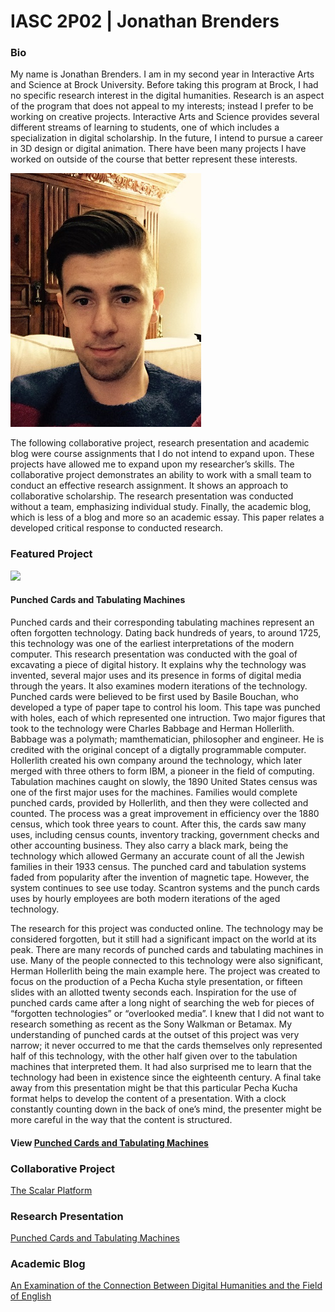 # IASC 2P02 | Jonathan Brenders

### Bio

   My name is Jonathan Brenders. I am in my second year in Interactive Arts and Science at Brock University. Before taking this program at Brock, I had no specific research interest in the digital humanities. Research is an aspect of the program that does not appeal to my interests; instead I prefer to be working on creative projects. Interactive Arts and Science provides several different streams of learning to students, one of which includes a specialization in digital scholarship. In the future, I intend to pursue a career in 3D design or digital animation. There have been many projects I have worked on outside of the course that better represent these interests. 

![](images/File_000.jpeg)

   The following collaborative project, research presentation and academic blog were course assignments that I do not intend to expand upon. These projects have allowed me to expand upon my researcher’s skills. The collaborative project demonstrates an ability to work with a small team to conduct an effective research assignment. It shows an approach to collaborative scholarship. The research presentation was conducted without a team, emphasizing individual study. Finally, the academic blog, which is less of a blog and more so an academic essay. This paper relates a developed critical response to conducted research.

### Featured Project

![](reveal/images/Ruc.jpg)
#### Punched Cards and Tabulating Machines

Punched cards and their corresponding tabulating machines represent an often forgotten technology. Dating back hundreds of years, to around 1725, this technology was one of the earliest interpretations of the modern computer. This research presentation was conducted with the goal of excavating a piece of digital history. It explains why the technology was invented, several major uses and its presence in forms of digital media through the years. It also examines modern iterations of the technology. Punched cards were believed to be first used by Basile Bouchan, who developed a type of paper tape to control his loom. This tape was punched with holes, each of which represented one intruction. Two major figures that took to the technology were Charles Babbage and Herman Hollerlith. Babbage was a polymath; mamthematician, philosopher and engineer. He is credited with the original concept of a digtally programmable computer. Hollerlith created his own company around the technology, which later merged with three others to form IBM, a pioneer in the field of computing. Tabulation machines caught on slowly, the 1890 United States census was one of the first major uses for the machines. Families would complete punched cards, provided by Hollerlith, and then they were collected and counted. The process was a great improvement in efficiency over the 1880 census, which took three years to count. After this, the cards saw many uses, including census counts, inventory tracking, government checks and other accounting business. They also carry a black mark, being the technology which allowed Germany an accurate count of all the Jewish families in their 1933 census. The punched card and tabulation systems faded from popularity after the invention of magnetic tape. However, the system continues to see use today. Scantron systems and the punch cards uses by hourly employees are both modern iterations of the aged technology.

The research for this project was conducted online. The technology may be considered forgotten, but it still had a significant impact on the world at its peak. There are many records of punched cards and tabulating machines in use. Many of the people connected to this technology were also significant, Herman Hollerlith being the main example here. The project was created to focus on the production of a Pecha Kucha style presentation, or fifteen slides with an allotted twenty seconds each. Inspiration for the use of punched cards came after a long night of searching the web for pieces of “forgotten technologies” or “overlooked media”. I knew that I did not want to research something as recent as the Sony Walkman or Betamax. My understanding of punched cards at the outset of this project was very narrow; it never occurred to me that the cards themselves only represented half of this technology, with the other half given over to the tabulation machines that interpreted them. It had also surprised me to learn that the technology had been in existence since the eighteenth century. A final take away from this presentation might be that this particular Pecha Kucha format helps to develop the content of a presentation. With a clock constantly counting down in the back of one’s mind, the presenter might be more careful in the way that the content is structured.

#### View  [Punched Cards and Tabulating Machines](reveal/index.html)

### Collaborative Project

[The Scalar Platform](Collab.md)

### Research Presentation

[Punched Cards and Tabulating Machines](reveal/index.html)

### Academic Blog

[An Examination of the Connection Between Digital Humanities and the Field of English](blog.md)
